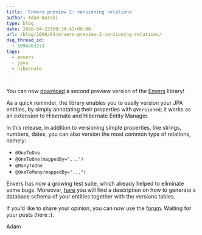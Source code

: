```yaml
---
title: 'Envers preview 2: versioning relations'
author: Adam Warski
type: blog
date: 2008-04-22T09:39:41+00:00
url: /blog/2008/04/envers-preview-2-versioning-relations/
dsq_thread_id:
  - 1094263273
tags:
  - envers
  - java
  - hibernate

---
```

You can now [download][1] a second preview version of the [Envers][2] library!

As a quick reminder, the library enables you to easily version your JPA entities, by simply annotating their properties with `@Versioned`; it works as an extension to Hibernate and Hibernate Entity Manager.

In this release, in addition to versioning simple properties, like strings, numbers, dates, you can also version the most common type of relations, namely:

  * `@OneToOne`
  * `@OneToOne(mappedBy="...")`
  * `@ManyToOne`
  * `@OneToMany(mappedBy="...")`

Envers has now a growing test suite, which already helped to eliminate some bugs. Moreover, [here][3] you will find a description on how to generate a database schema of your entities together with the versions tables.

If you&#8217;d like to share your opinion, you can now use the [forum][4]. Waiting for your posts there :).

Adam

 [1]: http://www.jboss.org/envers/downloads/
 [2]: http://www.jboss.org/envers
 [3]: http://www.jboss.org/envers/schema.html
 [4]: http://www.jboss.com/index.html?module=bb&op=viewforum&f=283

